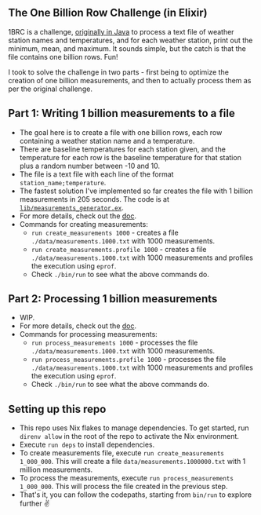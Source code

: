 ## The One Billion Row Challenge (in Elixir)

1BRC is a challenge, [originally in Java](https://github.com/gunnarmorling/1brc) to process a text file of weather station names and temperatures, and for each weather station, print out the minimum, mean, and maximum. It sounds simple, but the catch is that the file contains one billion rows. Fun!

I took to solve the challenge in two parts - first being to optimize the creation of one billion measurements, and then to actually process them as per the original challenge.

## Part 1: Writing 1 billion measurements to a file

- The goal here is to create a file with one billion rows, each row containing a weather station name and a temperature.
- There are baseline temperatures for each station given, and the temperature for each row is the baseline temperature for that station plus a random number between -10 and 10.
- The file is a text file with each line of the format `station_name;temperature`.
- The fastest solution I've implemented so far creates the file with 1 billion measurements in 205 seconds. The code is at [`lib/measurements_generator.ex`](lib/measurements_generator.ex).
- For more details, check out the [doc](docs/part_1_writing_billion_measurements.md).
- Commands for creating measurements:
  - `run create_measurements 1000` - creates a file `./data/measurements.1000.txt` with 1000 measurements.
  - `run create_measurements.profile 1000` - creates a file `./data/measurements.1000.txt` with 1000 measurements and profiles the execution using `eprof`.
  - Check `./bin/run` to see what the above commands do.

## Part 2: Processing 1 billion measurements

- WIP.
- For more details, check out the [doc](docs/part_2_processing_billion_measurements.md).
- Commands for processing measurements:
  - `run process_measurements 1000` - processes the file `./data/measurements.1000.txt` with 1000 measurements.
  - `run process_measurements.profile 1000` - processes the file `./data/measurements.1000.txt` with 1000 measurements and profiles the execution using `eprof`.
  - Check `./bin/run` to see what the above commands do.

## Setting up this repo

- This repo uses Nix flakes to manage dependencies. To get started, run `direnv allow` in the root of the repo to activate the Nix environment.
- Execute `run deps` to install dependencies.
- To create measurements file, execute `run create_measurements 1_000_000`. This will create a file `data/measurements.1000000.txt` with 1 million measurements.
- To process the measurements, execute `run process_measurements 1_000_000`. This will process the file created in the previous step.
- That's it, you can follow the codepaths, starting from `bin/run` to explore further ✌️
